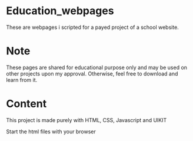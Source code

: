 # Education_webpages

These are webpages i scripted for a payed project of a school website.


# Note
These pages are shared for educational purpose only and may be used on other projects upon my approval. Otherwise, feel free to download and learn from it.

# Content
This project is made purely with 
HTML, CSS, Javascript and UIKIT

Start the html files with your browser  

